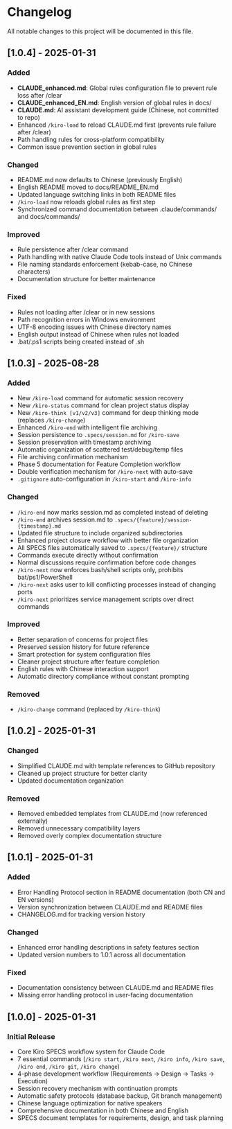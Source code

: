 # Changelog

All notable changes to this project will be documented in this file.

## [1.0.4] - 2025-01-31

### Added
- **CLAUDE_enhanced.md**: Global rules configuration file to prevent rule loss after /clear
- **CLAUDE_enhanced_EN.md**: English version of global rules in docs/
- **CLAUDE.md**: AI assistant development guide (Chinese, not committed to repo)
- Enhanced `/kiro-load` to reload CLAUDE.md first (prevents rule failure after /clear)
- Path handling rules for cross-platform compatibility
- Common issue prevention section in global rules

### Changed
- README.md now defaults to Chinese (previously English)
- English README moved to docs/README_EN.md
- Updated language switching links in both README files
- `/kiro-load` now reloads global rules as first step
- Synchronized command documentation between .claude/commands/ and docs/commands/

### Improved
- Rule persistence after /clear command
- Path handling with native Claude Code tools instead of Unix commands
- File naming standards enforcement (kebab-case, no Chinese characters)
- Documentation structure for better maintenance

### Fixed
- Rules not loading after /clear or in new sessions
- Path recognition errors in Windows environment
- UTF-8 encoding issues with Chinese directory names
- English output instead of Chinese when rules not loaded
- .bat/.ps1 scripts being created instead of .sh

## [1.0.3] - 2025-08-28

### Added
- New `/kiro-load` command for automatic session recovery
- New `/kiro-status` command for clean project status display
- New `/kiro-think [v1/v2/v3]` command for deep thinking mode (replaces `/kiro-change`)
- Enhanced `/kiro-end` with intelligent file archiving
- Session persistence to `.specs/session.md` for `/kiro-save`
- Session preservation with timestamp archiving
- Automatic organization of scattered test/debug/temp files
- File archiving confirmation mechanism
- Phase 5 documentation for Feature Completion workflow
- Double verification mechanism for `/kiro-next` with auto-save
- `.gitignore` auto-configuration in `/kiro-start` and `/kiro-info`

### Changed
- `/kiro-end` now marks session.md as completed instead of deleting
- `/kiro-end` archives session.md to `.specs/{feature}/session-{timestamp}.md`
- Updated file structure to include organized subdirectories
- Enhanced project closure workflow with better file organization
- All SPECS files automatically saved to `.specs/{feature}/` structure
- Commands execute directly without confirmation
- Normal discussions require confirmation before code changes
- `/kiro-next` now enforces bash/shell scripts only, prohibits bat/ps1/PowerShell
- `/kiro-next` asks user to kill conflicting processes instead of changing ports
- `/kiro-next` prioritizes service management scripts over direct commands

### Improved
- Better separation of concerns for project files
- Preserved session history for future reference
- Smart protection for system configuration files
- Cleaner project structure after feature completion
- English rules with Chinese interaction support
- Automatic directory compliance without constant prompting

### Removed
- `/kiro-change` command (replaced by `/kiro-think`)

## [1.0.2] - 2025-01-31

### Changed
- Simplified CLAUDE.md with template references to GitHub repository
- Cleaned up project structure for better clarity
- Updated documentation organization

### Removed
- Removed embedded templates from CLAUDE.md (now referenced externally)
- Removed unnecessary compatibility layers
- Removed overly complex documentation structure

## [1.0.1] - 2025-01-31

### Added
- Error Handling Protocol section in README documentation (both CN and EN versions)
- Version synchronization between CLAUDE.md and README files
- CHANGELOG.md for tracking version history

### Changed
- Enhanced error handling descriptions in safety features section
- Updated version numbers to 1.0.1 across all documentation

### Fixed
- Documentation consistency between CLAUDE.md and README files
- Missing error handling protocol in user-facing documentation

## [1.0.0] - 2025-01-31

### Initial Release
- Core Kiro SPECS workflow system for Claude Code
- 7 essential commands (`/kiro start`, `/kiro next`, `/kiro info`, `/kiro save`, `/kiro end`, `/kiro git`, `/kiro change`)
- 4-phase development workflow (Requirements → Design → Tasks → Execution)
- Session recovery mechanism with continuation prompts
- Automatic safety protocols (database backup, Git branch management)
- Chinese language optimization for native speakers
- Comprehensive documentation in both Chinese and English
- SPECS document templates for requirements, design, and task planning